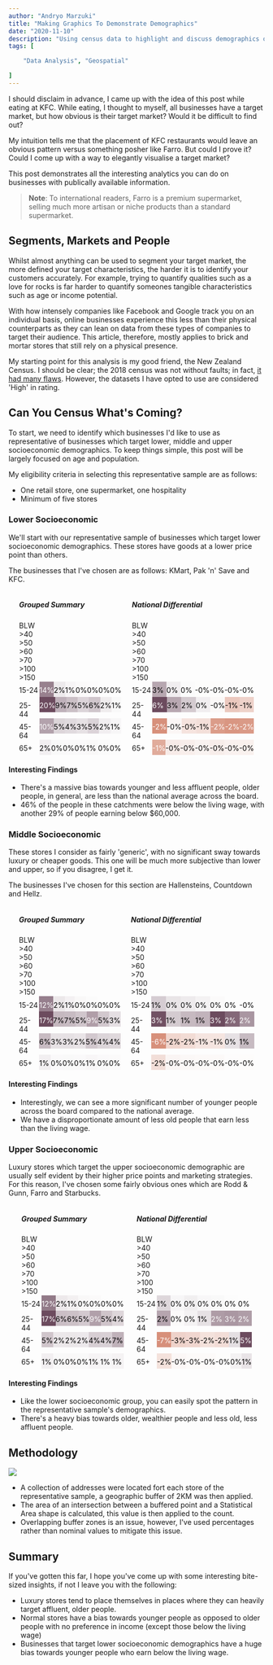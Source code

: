 ```yaml
---
author: "Andryo Marzuki"
title: "Making Graphics To Demonstrate Demographics"
date: "2020-11-10"
description: "Using census data to highlight and discuss demographics of lower, middle, and upper class businesses"
tags: [

    "Data Analysis", "Geospatial"

]
---
```


I should disclaim in advance, I came up with the idea of this post while eating at KFC. While eating, I thought to myself, all businesses have a target market, but how obvious is their target market? Would it be difficult to find out?

My intuition tells me that the placement of KFC restaurants would leave an obvious pattern versus something posher like Farro. But could I prove it? Could I come up with a way to elegantly visualise a target market?

This post demonstrates all the interesting analytics you can do on businesses with publically available information.

> **Note**: To international readers, Farro is a premium supermarket, selling much more artisan or niche products than a standard supermarket.

## Segments, Markets and People

Whilst almost anything can be used to segment your target market, the more defined your target characteristics, the harder it is to identify your customers accurately. For example, trying to quantify qualities such as a love for rocks is far harder to quantify someones tangible characteristics such as age or income potential.

With how intensely companies like Facebook and Google track you on an individual basis, online businesses experience this less than their physical counterparts as they can lean on data from these types of companies to target their audience. This article, therefore, mostly applies to brick and mortar stores that still rely on a physical presence.

My starting point for this analysis is my good friend, the New Zealand Census. I should be clear; the 2018 census was not without faults; in fact, [it had many flaws](https://www.stats.govt.nz/methods/data-quality-ratings-for-2018-census-variables). However, the datasets I have opted to use are considered 'High' in rating.

## Can You Census What's Coming?

To start, we need to identify which businesses I'd like to use as representative of businesses which target lower, middle and upper socioeconomic demographics. To keep things simple, this post will be largely focused on age and population.

My eligibility criteria in selecting this representative sample are as follows:
* One retail store, one supermarket, one hospitality
* Minimum of five stores

### Lower Socioeconomic

We'll start with our representative sample of businesses which target lower socioeconomic demographics. These stores have goods at a lower price point than others.

The businesses that I've chosen are as follows: KMart, Pak 'n' Save and KFC.

<div style="display: flex; flex-wrap: wrap; justify-content: space-evenly;">
    <div class="heatmap">
    <h5>Grouped Summary</h5>
    <div class="heatmap-xlabels"><div class="heatmap-fixedbox" style="flex: 0 0 40px;"><div class="heatmap-xlabels-xlabelx-inner-div" style="width: 40px;"></div><div class="heatmap-xlabels-xlabelx-inner-div" style="flex: 1 1 0%; width: 40px; visibility: visible;">BLW</div><div class="heatmap-xlabels-xlabelx-inner-div" style="flex: 1 1 0%; width: 40px; visibility: visible;">&gt;40</div><div class="heatmap-xlabels-xlabelx-inner-div" style="flex: 1 1 0%; width: 40px; visibility: visible;">&gt;50</div><div class="heatmap-xlabels-xlabelx-inner-div" style="flex: 1 1 0%; width: 40px; visibility: visible;">&gt;60</div><div class="heatmap-xlabels-xlabelx-inner-div" style="flex: 1 1 0%; width: 40px; visibility: visible;">&gt;70</div><div class="heatmap-xlabels-xlabelx-inner-div" style="flex: 1 1 0%; width: 40px; visibility: visible;">&gt;100</div><div class="heatmap-xlabels-xlabelx-inner-div" style="flex: 1 1 0%; width: 40px; visibility: visible;">&gt;150</div></div></div><div><div style="display: flex;"><div class="heatmap-fixedbox" style="flex: 0 0 40px;"><div class="heatmap-data-grid-labels-div" style="padding-top: 8.10811px; width: 40px;">15-24</div></div><div class="heatmap-data-grid-inner-div" style="background: rgba(108, 75, 94, 0.694) none repeat scroll 0% 0%; height: 30px; flex: 1 1 0%; color: white;"><div class="heatmap-data-grid-data-div" style="padding-top: 8.10811px;">14%</div></div><div class="heatmap-data-grid-inner-div" style="background: rgba(108, 75, 94, 0.106) none repeat scroll 0% 0%; height: 30px; flex: 1 1 0%; color: black;"><div class="heatmap-data-grid-data-div" style="padding-top: 8.10811px;">2%</div></div><div class="heatmap-data-grid-inner-div" style="background: rgba(108, 75, 94, 0.043) none repeat scroll 0% 0%; height: 30px; flex: 1 1 0%; color: black;"><div class="heatmap-data-grid-data-div" style="padding-top: 8.10811px;">1%</div></div><div class="heatmap-data-grid-inner-div" style="background: rgba(108, 75, 94, 0.016) none repeat scroll 0% 0%; height: 30px; flex: 1 1 0%; color: black;"><div class="heatmap-data-grid-data-div" style="padding-top: 8.10811px;">0%</div></div><div class="heatmap-data-grid-inner-div" style="background: rgba(108, 75, 94, 0.008) none repeat scroll 0% 0%; height: 30px; flex: 1 1 0%; color: black;"><div class="heatmap-data-grid-data-div" style="padding-top: 8.10811px;">0%</div></div><div class="heatmap-data-grid-inner-div" style="background: rgba(108, 75, 94, 0) none repeat scroll 0% 0%; height: 30px; flex: 1 1 0%; color: black;"><div class="heatmap-data-grid-data-div" style="padding-top: 8.10811px;">0%</div></div><div class="heatmap-data-grid-inner-div" style="background: rgba(108, 75, 94, 0) none repeat scroll 0% 0%; height: 30px; flex: 1 1 0%; color: black;"><div class="heatmap-data-grid-data-div" style="padding-top: 8.10811px;">0%</div></div></div><div style="display: flex;"><div class="heatmap-fixedbox" style="flex: 0 0 40px;"><div class="heatmap-data-grid-labels-div" style="padding-top: 8.10811px; width: 40px;">25-44</div></div><div class="heatmap-data-grid-inner-div" style="background: rgb(108, 75, 94) none repeat scroll 0% 0%; height: 30px; flex: 1 1 0%; color: white;"><div class="heatmap-data-grid-data-div" style="padding-top: 8.10811px;">20%</div></div><div class="heatmap-data-grid-inner-div" style="background: rgba(108, 75, 94, 0.424) none repeat scroll 0% 0%; height: 30px; flex: 1 1 0%; color: black;"><div class="heatmap-data-grid-data-div" style="padding-top: 8.10811px;">9%</div></div><div class="heatmap-data-grid-inner-div" style="background: rgba(108, 75, 94, 0.345) none repeat scroll 0% 0%; height: 30px; flex: 1 1 0%; color: black;"><div class="heatmap-data-grid-data-div" style="padding-top: 8.10811px;">7%</div></div><div class="heatmap-data-grid-inner-div" style="background: rgba(108, 75, 94, 0.23) none repeat scroll 0% 0%; height: 30px; flex: 1 1 0%; color: black;"><div class="heatmap-data-grid-data-div" style="padding-top: 8.10811px;">5%</div></div><div class="heatmap-data-grid-inner-div" style="background: rgba(108, 75, 94, 0.31) none repeat scroll 0% 0%; height: 30px; flex: 1 1 0%; color: black;"><div class="heatmap-data-grid-data-div" style="padding-top: 8.10811px;">6%</div></div><div class="heatmap-data-grid-inner-div" style="background: rgba(108, 75, 94, 0.09) none repeat scroll 0% 0%; height: 30px; flex: 1 1 0%; color: black;"><div class="heatmap-data-grid-data-div" style="padding-top: 8.10811px;">2%</div></div><div class="heatmap-data-grid-inner-div" style="background: rgba(108, 75, 94, 0.024) none repeat scroll 0% 0%; height: 30px; flex: 1 1 0%; color: black;"><div class="heatmap-data-grid-data-div" style="padding-top: 8.10811px;">1%</div></div></div><div style="display: flex;"><div class="heatmap-fixedbox" style="flex: 0 0 40px;"><div class="heatmap-data-grid-labels-div" style="padding-top: 8.10811px; width: 40px;">45-64</div></div><div class="heatmap-data-grid-inner-div" style="background: rgba(108, 75, 94, 0.51) none repeat scroll 0% 0%; height: 30px; flex: 1 1 0%; color: white;"><div class="heatmap-data-grid-data-div" style="padding-top: 8.10811px;">10%</div></div><div class="heatmap-data-grid-inner-div" style="background: rgba(108, 75, 94, 0.227) none repeat scroll 0% 0%; height: 30px; flex: 1 1 0%; color: black;"><div class="heatmap-data-grid-data-div" style="padding-top: 8.10811px;">5%</div></div><div class="heatmap-data-grid-inner-div" style="background: rgba(108, 75, 94, 0.2) none repeat scroll 0% 0%; height: 30px; flex: 1 1 0%; color: black;"><div class="heatmap-data-grid-data-div" style="padding-top: 8.10811px;">4%</div></div><div class="heatmap-data-grid-inner-div" style="background: rgba(108, 75, 94, 0.157) none repeat scroll 0% 0%; height: 30px; flex: 1 1 0%; color: black;"><div class="heatmap-data-grid-data-div" style="padding-top: 8.10811px;">3%</div></div><div class="heatmap-data-grid-inner-div" style="background: rgba(108, 75, 94, 0.235) none repeat scroll 0% 0%; height: 30px; flex: 1 1 0%; color: black;"><div class="heatmap-data-grid-data-div" style="padding-top: 8.10811px;">5%</div></div><div class="heatmap-data-grid-inner-div" style="background: rgba(108, 75, 94, 0.082) none repeat scroll 0% 0%; height: 30px; flex: 1 1 0%; color: black;"><div class="heatmap-data-grid-data-div" style="padding-top: 8.10811px;">2%</div></div><div class="heatmap-data-grid-inner-div" style="background: rgba(108, 75, 94, 0.04) none repeat scroll 0% 0%; height: 30px; flex: 1 1 0%; color: black;"><div class="heatmap-data-grid-data-div" style="padding-top: 8.10811px;">1%</div></div></div><div style="display: flex;"><div class="heatmap-fixedbox" style="flex: 0 0 40px;"><div class="heatmap-data-grid-labels-div" style="padding-top: 8.10811px; width: 40px;">65+</div></div><div class="heatmap-data-grid-inner-div" style="background: rgba(108, 75, 94, 0.075) none repeat scroll 0% 0%; height: 30px; flex: 1 1 0%; color: black;"><div class="heatmap-data-grid-data-div" style="padding-top: 8.10811px;">2%</div></div><div class="heatmap-data-grid-inner-div" style="background: rgba(108, 75, 94, 0.024) none repeat scroll 0% 0%; height: 30px; flex: 1 1 0%; color: black;"><div class="heatmap-data-grid-data-div" style="padding-top: 8.10811px;">0%</div></div><div class="heatmap-data-grid-inner-div" style="background: rgba(108, 75, 94, 0.02) none repeat scroll 0% 0%; height: 30px; flex: 1 1 0%; color: black;"><div class="heatmap-data-grid-data-div" style="padding-top: 8.10811px;">0%</div></div><div class="heatmap-data-grid-inner-div" style="background: rgba(108, 75, 94, 0.02) none repeat scroll 0% 0%; height: 30px; flex: 1 1 0%; color: black;"><div class="heatmap-data-grid-data-div" style="padding-top: 8.10811px;">0%</div></div><div class="heatmap-data-grid-inner-div" style="background: rgba(108, 75, 94, 0.027) none repeat scroll 0% 0%; height: 30px; flex: 1 1 0%; color: black;"><div class="heatmap-data-grid-data-div" style="padding-top: 8.10811px;">1%</div></div><div class="heatmap-data-grid-inner-div" style="background: rgba(108, 75, 94, 0.01) none repeat scroll 0% 0%; height: 30px; flex: 1 1 0%; color: black;"><div class="heatmap-data-grid-data-div" style="padding-top: 8.10811px;">0%</div></div><div class="heatmap-data-grid-inner-div" style="background: rgba(108, 75, 94, 0.004) none repeat scroll 0% 0%; height: 30px; flex: 1 1 0%; color: black;"><div class="heatmap-data-grid-data-div" style="padding-top: 8.10811px;">0%</div></div></div></div></div>
    <div class="heatmap">
    <h5>National Differential</h5>
    <div class="heatmap-xlabels"><div class="heatmap-fixedbox" style="flex: 0 0 40px;"><div class="heatmap-xlabels-xlabelx-inner-div" style="width: 40px;"></div><div class="heatmap-xlabels-xlabelx-inner-div" style="flex: 1 1 0%; width: 40px; visibility: visible;">BLW</div><div class="heatmap-xlabels-xlabelx-inner-div" style="flex: 1 1 0%; width: 40px; visibility: visible;">&gt;40</div><div class="heatmap-xlabels-xlabelx-inner-div" style="flex: 1 1 0%; width: 40px; visibility: visible;">&gt;50</div><div class="heatmap-xlabels-xlabelx-inner-div" style="flex: 1 1 0%; width: 40px; visibility: visible;">&gt;60</div><div class="heatmap-xlabels-xlabelx-inner-div" style="flex: 1 1 0%; width: 40px; visibility: visible;">&gt;70</div><div class="heatmap-xlabels-xlabelx-inner-div" style="flex: 1 1 0%; width: 40px; visibility: visible;">&gt;100</div><div class="heatmap-xlabels-xlabelx-inner-div" style="flex: 1 1 0%; width: 40px; visibility: visible;">&gt;150</div></div></div><div><div style="display: flex;"><div class="heatmap-fixedbox" style="flex: 0 0 40px;"><div class="heatmap-data-grid-labels-div" style="padding-top: 8.10811px; width: 40px;">15-24</div></div><div class="heatmap-data-grid-inner-div" style="background: rgba(108, 75, 94, 0.482) none repeat scroll 0% 0%; height: 30px; flex: 1 1 0%; color: black;"><div class="heatmap-data-grid-data-div" style="padding-top: 8.10811px;">3%</div></div><div class="heatmap-data-grid-inner-div" style="background: rgba(108, 75, 94, 0.082) none repeat scroll 0% 0%; height: 30px; flex: 1 1 0%; color: black;"><div class="heatmap-data-grid-data-div" style="padding-top: 8.10811px;">0%</div></div><div class="heatmap-data-grid-inner-div" style="background: rgba(108, 75, 94, 0.01) none repeat scroll 0% 0%; height: 30px; flex: 1 1 0%; color: black;"><div class="heatmap-data-grid-data-div" style="padding-top: 8.10811px;">0%</div></div><div class="heatmap-data-grid-inner-div" style="background: rgba(215, 144, 123, 0.004) none repeat scroll 0% 0%; height: 30px; flex: 1 1 0%; color: black;"><div class="heatmap-data-grid-data-div" style="padding-top: 8.10811px;">-0%</div></div><div class="heatmap-data-grid-inner-div" style="background: rgba(215, 144, 123, 0.01) none repeat scroll 0% 0%; height: 30px; flex: 1 1 0%; color: black;"><div class="heatmap-data-grid-data-div" style="padding-top: 8.10811px;">-0%</div></div><div class="heatmap-data-grid-inner-div" style="background: rgba(215, 144, 123, 0.008) none repeat scroll 0% 0%; height: 30px; flex: 1 1 0%; color: black;"><div class="heatmap-data-grid-data-div" style="padding-top: 8.10811px;">-0%</div></div><div class="heatmap-data-grid-inner-div" style="background: rgba(215, 144, 123, 0.004) none repeat scroll 0% 0%; height: 30px; flex: 1 1 0%; color: black;"><div class="heatmap-data-grid-data-div" style="padding-top: 8.10811px;">-0%</div></div></div><div style="display: flex;"><div class="heatmap-fixedbox" style="flex: 0 0 40px;"><div class="heatmap-data-grid-labels-div" style="padding-top: 8.10811px; width: 40px;">25-44</div></div><div class="heatmap-data-grid-inner-div" style="background: rgb(108, 75, 94) none repeat scroll 0% 0%; height: 30px; flex: 1 1 0%; color: white;"><div class="heatmap-data-grid-data-div" style="padding-top: 8.10811px;">6%</div></div><div class="heatmap-data-grid-inner-div" style="background: rgba(108, 75, 94, 0.475) none repeat scroll 0% 0%; height: 30px; flex: 1 1 0%; color: black;"><div class="heatmap-data-grid-data-div" style="padding-top: 8.10811px;">3%</div></div><div class="heatmap-data-grid-inner-div" style="background: rgba(108, 75, 94, 0.282) none repeat scroll 0% 0%; height: 30px; flex: 1 1 0%; color: black;"><div class="heatmap-data-grid-data-div" style="padding-top: 8.10811px;">2%</div></div><div class="heatmap-data-grid-inner-div" style="background: rgba(108, 75, 94, 0.082) none repeat scroll 0% 0%; height: 30px; flex: 1 1 0%; color: black;"><div class="heatmap-data-grid-data-div" style="padding-top: 8.10811px;">0%</div></div><div class="heatmap-data-grid-inner-div" style="background: rgba(215, 144, 123, 0.047) none repeat scroll 0% 0%; height: 30px; flex: 1 1 0%; color: black;"><div class="heatmap-data-grid-data-div" style="padding-top: 8.10811px;">-0%</div></div><div class="heatmap-data-grid-inner-div" style="background: rgba(215, 144, 123, 0.482) none repeat scroll 0% 0%; height: 30px; flex: 1 1 0%; color: black;"><div class="heatmap-data-grid-data-div" style="padding-top: 8.10811px;">-1%</div></div><div class="heatmap-data-grid-inner-div" style="background: rgba(215, 144, 123, 0.392) none repeat scroll 0% 0%; height: 30px; flex: 1 1 0%; color: black;"><div class="heatmap-data-grid-data-div" style="padding-top: 8.10811px;">-1%</div></div></div><div style="display: flex;"><div class="heatmap-fixedbox" style="flex: 0 0 40px;"><div class="heatmap-data-grid-labels-div" style="padding-top: 8.10811px; width: 40px;">45-64</div></div><div class="heatmap-data-grid-inner-div" style="background: rgb(215, 144, 123) none repeat scroll 0% 0%; height: 30px; flex: 1 1 0%; color: white;"><div class="heatmap-data-grid-data-div" style="padding-top: 8.10811px;">-2%</div></div><div class="heatmap-data-grid-inner-div" style="background: rgba(215, 144, 123, 0.063) none repeat scroll 0% 0%; height: 30px; flex: 1 1 0%; color: black;"><div class="heatmap-data-grid-data-div" style="padding-top: 8.10811px;">-0%</div></div><div class="heatmap-data-grid-inner-div" style="background: rgba(215, 144, 123, 0.24) none repeat scroll 0% 0%; height: 30px; flex: 1 1 0%; color: black;"><div class="heatmap-data-grid-data-div" style="padding-top: 8.10811px;">-0%</div></div><div class="heatmap-data-grid-inner-div" style="background: rgba(215, 144, 123, 0.28) none repeat scroll 0% 0%; height: 30px; flex: 1 1 0%; color: black;"><div class="heatmap-data-grid-data-div" style="padding-top: 8.10811px;">-1%</div></div><div class="heatmap-data-grid-inner-div" style="background: rgba(215, 144, 123, 0.89) none repeat scroll 0% 0%; height: 30px; flex: 1 1 0%; color: white;"><div class="heatmap-data-grid-data-div" style="padding-top: 8.10811px;">-2%</div></div><div class="heatmap-data-grid-inner-div" style="background: rgba(215, 144, 123, 0.94) none repeat scroll 0% 0%; height: 30px; flex: 1 1 0%; color: white;"><div class="heatmap-data-grid-data-div" style="padding-top: 8.10811px;">-2%</div></div><div class="heatmap-data-grid-inner-div" style="background: rgba(215, 144, 123, 0.906) none repeat scroll 0% 0%; height: 30px; flex: 1 1 0%; color: white;"><div class="heatmap-data-grid-data-div" style="padding-top: 8.10811px;">-2%</div></div></div><div style="display: flex;"><div class="heatmap-fixedbox" style="flex: 0 0 40px;"><div class="heatmap-data-grid-labels-div" style="padding-top: 8.10811px; width: 40px;">65+</div></div><div class="heatmap-data-grid-inner-div" style="background: rgba(215, 144, 123, 0.745) none repeat scroll 0% 0%; height: 30px; flex: 1 1 0%; color: white;"><div class="heatmap-data-grid-data-div" style="padding-top: 8.10811px;">-1%</div></div><div class="heatmap-data-grid-inner-div" style="background: rgba(215, 144, 123, 0.17) none repeat scroll 0% 0%; height: 30px; flex: 1 1 0%; color: black;"><div class="heatmap-data-grid-data-div" style="padding-top: 8.10811px;">-0%</div></div><div class="heatmap-data-grid-inner-div" style="background: rgba(215, 144, 123, 0.137) none repeat scroll 0% 0%; height: 30px; flex: 1 1 0%; color: black;"><div class="heatmap-data-grid-data-div" style="padding-top: 8.10811px;">-0%</div></div><div class="heatmap-data-grid-inner-div" style="background: rgba(215, 144, 123, 0.094) none repeat scroll 0% 0%; height: 30px; flex: 1 1 0%; color: black;"><div class="heatmap-data-grid-data-div" style="padding-top: 8.10811px;">-0%</div></div><div class="heatmap-data-grid-inner-div" style="background: rgba(215, 144, 123, 0.145) none repeat scroll 0% 0%; height: 30px; flex: 1 1 0%; color: black;"><div class="heatmap-data-grid-data-div" style="padding-top: 8.10811px;">-0%</div></div><div class="heatmap-data-grid-inner-div" style="background: rgba(215, 144, 123, 0.106) none repeat scroll 0% 0%; height: 30px; flex: 1 1 0%; color: black;"><div class="heatmap-data-grid-data-div" style="padding-top: 8.10811px;">-0%</div></div><div class="heatmap-data-grid-inner-div" style="background: rgba(215, 144, 123, 0.11) none repeat scroll 0% 0%; height: 30px; flex: 1 1 0%; color: black;"><div class="heatmap-data-grid-data-div" style="padding-top: 8.10811px;">-0%</div></div></div></div></div>
</div>

#### Interesting Findings

* There's a massive bias towards younger and less affluent people, older people, in general, are less than the national average across the board.
* 46% of the people in these catchments were below the living wage, with another 29% of people earning below $60,000.

### Middle Socioeconomic

These stores I consider as fairly 'generic', with no significant sway towards luxury or cheaper goods. This one will be much more subjective than lower and upper, so if you disagree, I get it.

The businesses I've chosen for this section are Hallensteins, Countdown and Hellz.

<div style="display: flex; flex-wrap: wrap; justify-content: space-evenly;">
    <div class="heatmap">
    <h5>Grouped Summary</h5>
    <div class="heatmap-xlabels"><div class="heatmap-fixedbox" style="flex: 0 0 40px;"><div class="heatmap-xlabels-xlabelx-inner-div" style="width: 40px;"></div><div class="heatmap-xlabels-xlabelx-inner-div" style="flex: 1 1 0%; width: 40px; visibility: visible;">BLW</div><div class="heatmap-xlabels-xlabelx-inner-div" style="flex: 1 1 0%; width: 40px; visibility: visible;">&gt;40</div><div class="heatmap-xlabels-xlabelx-inner-div" style="flex: 1 1 0%; width: 40px; visibility: visible;">&gt;50</div><div class="heatmap-xlabels-xlabelx-inner-div" style="flex: 1 1 0%; width: 40px; visibility: visible;">&gt;60</div><div class="heatmap-xlabels-xlabelx-inner-div" style="flex: 1 1 0%; width: 40px; visibility: visible;">&gt;70</div><div class="heatmap-xlabels-xlabelx-inner-div" style="flex: 1 1 0%; width: 40px; visibility: visible;">&gt;100</div><div class="heatmap-xlabels-xlabelx-inner-div" style="flex: 1 1 0%; width: 40px; visibility: visible;">&gt;150</div></div></div><div><div style="display: flex;"><div class="heatmap-fixedbox" style="flex: 0 0 40px;"><div class="heatmap-data-grid-labels-div" style="padding-top: 8.10811px; width: 40px;">15-24</div></div><div class="heatmap-data-grid-inner-div" style="background: rgba(108, 75, 94, 0.7) none repeat scroll 0% 0%; height: 30px; flex: 1 1 0%; color: white;"><div class="heatmap-data-grid-data-div" style="padding-top: 8.10811px;">12%</div></div><div class="heatmap-data-grid-inner-div" style="background: rgba(108, 75, 94, 0.118) none repeat scroll 0% 0%; height: 30px; flex: 1 1 0%; color: black;"><div class="heatmap-data-grid-data-div" style="padding-top: 8.10811px;">2%</div></div><div class="heatmap-data-grid-inner-div" style="background: rgba(108, 75, 94, 0.063) none repeat scroll 0% 0%; height: 30px; flex: 1 1 0%; color: black;"><div class="heatmap-data-grid-data-div" style="padding-top: 8.10811px;">1%</div></div><div class="heatmap-data-grid-inner-div" style="background: rgba(108, 75, 94, 0.027) none repeat scroll 0% 0%; height: 30px; flex: 1 1 0%; color: black;"><div class="heatmap-data-grid-data-div" style="padding-top: 8.10811px;">0%</div></div><div class="heatmap-data-grid-inner-div" style="background: rgba(108, 75, 94, 0.01) none repeat scroll 0% 0%; height: 30px; flex: 1 1 0%; color: black;"><div class="heatmap-data-grid-data-div" style="padding-top: 8.10811px;">0%</div></div><div class="heatmap-data-grid-inner-div" style="background: rgba(108, 75, 94, 0) none repeat scroll 0% 0%; height: 30px; flex: 1 1 0%; color: black;"><div class="heatmap-data-grid-data-div" style="padding-top: 8.10811px;">0%</div></div><div class="heatmap-data-grid-inner-div" style="background: rgba(108, 75, 94, 0) none repeat scroll 0% 0%; height: 30px; flex: 1 1 0%; color: black;"><div class="heatmap-data-grid-data-div" style="padding-top: 8.10811px;">0%</div></div></div><div style="display: flex;"><div class="heatmap-fixedbox" style="flex: 0 0 40px;"><div class="heatmap-data-grid-labels-div" style="padding-top: 8.10811px; width: 40px;">25-44</div></div><div class="heatmap-data-grid-inner-div" style="background: rgb(108, 75, 94) none repeat scroll 0% 0%; height: 30px; flex: 1 1 0%; color: white;"><div class="heatmap-data-grid-data-div" style="padding-top: 8.10811px;">17%</div></div><div class="heatmap-data-grid-inner-div" style="background: rgba(108, 75, 94, 0.39) none repeat scroll 0% 0%; height: 30px; flex: 1 1 0%; color: black;"><div class="heatmap-data-grid-data-div" style="padding-top: 8.10811px;">7%</div></div><div class="heatmap-data-grid-inner-div" style="background: rgba(108, 75, 94, 0.373) none repeat scroll 0% 0%; height: 30px; flex: 1 1 0%; color: black;"><div class="heatmap-data-grid-data-div" style="padding-top: 8.10811px;">7%</div></div><div class="heatmap-data-grid-inner-div" style="background: rgba(108, 75, 94, 0.31) none repeat scroll 0% 0%; height: 30px; flex: 1 1 0%; color: black;"><div class="heatmap-data-grid-data-div" style="padding-top: 8.10811px;">5%</div></div><div class="heatmap-data-grid-inner-div" style="background: rgba(108, 75, 94, 0.53) none repeat scroll 0% 0%; height: 30px; flex: 1 1 0%; color: white;"><div class="heatmap-data-grid-data-div" style="padding-top: 8.10811px;">9%</div></div><div class="heatmap-data-grid-inner-div" style="background: rgba(108, 75, 94, 0.298) none repeat scroll 0% 0%; height: 30px; flex: 1 1 0%; color: black;"><div class="heatmap-data-grid-data-div" style="padding-top: 8.10811px;">5%</div></div><div class="heatmap-data-grid-inner-div" style="background: rgba(108, 75, 94, 0.17) none repeat scroll 0% 0%; height: 30px; flex: 1 1 0%; color: black;"><div class="heatmap-data-grid-data-div" style="padding-top: 8.10811px;">3%</div></div></div><div style="display: flex;"><div class="heatmap-fixedbox" style="flex: 0 0 40px;"><div class="heatmap-data-grid-labels-div" style="padding-top: 8.10811px; width: 40px;">45-64</div></div><div class="heatmap-data-grid-inner-div" style="background: rgba(108, 75, 94, 0.37) none repeat scroll 0% 0%; height: 30px; flex: 1 1 0%; color: black;"><div class="heatmap-data-grid-data-div" style="padding-top: 8.10811px;">6%</div></div><div class="heatmap-data-grid-inner-div" style="background: rgba(108, 75, 94, 0.15) none repeat scroll 0% 0%; height: 30px; flex: 1 1 0%; color: black;"><div class="heatmap-data-grid-data-div" style="padding-top: 8.10811px;">3%</div></div><div class="heatmap-data-grid-inner-div" style="background: rgba(108, 75, 94, 0.157) none repeat scroll 0% 0%; height: 30px; flex: 1 1 0%; color: black;"><div class="heatmap-data-grid-data-div" style="padding-top: 8.10811px;">3%</div></div><div class="heatmap-data-grid-inner-div" style="background: rgba(108, 75, 94, 0.137) none repeat scroll 0% 0%; height: 30px; flex: 1 1 0%; color: black;"><div class="heatmap-data-grid-data-div" style="padding-top: 8.10811px;">2%</div></div><div class="heatmap-data-grid-inner-div" style="background: rgba(108, 75, 94, 0.298) none repeat scroll 0% 0%; height: 30px; flex: 1 1 0%; color: black;"><div class="heatmap-data-grid-data-div" style="padding-top: 8.10811px;">5%</div></div><div class="heatmap-data-grid-inner-div" style="background: rgba(108, 75, 94, 0.227) none repeat scroll 0% 0%; height: 30px; flex: 1 1 0%; color: black;"><div class="heatmap-data-grid-data-div" style="padding-top: 8.10811px;">4%</div></div><div class="heatmap-data-grid-inner-div" style="background: rgba(108, 75, 94, 0.208) none repeat scroll 0% 0%; height: 30px; flex: 1 1 0%; color: black;"><div class="heatmap-data-grid-data-div" style="padding-top: 8.10811px;">4%</div></div></div><div style="display: flex;"><div class="heatmap-fixedbox" style="flex: 0 0 40px;"><div class="heatmap-data-grid-labels-div" style="padding-top: 8.10811px; width: 40px;">65+</div></div><div class="heatmap-data-grid-inner-div" style="background: rgba(108, 75, 94, 0.075) none repeat scroll 0% 0%; height: 30px; flex: 1 1 0%; color: black;"><div class="heatmap-data-grid-data-div" style="padding-top: 8.10811px;">1%</div></div><div class="heatmap-data-grid-inner-div" style="background: rgba(108, 75, 94, 0.02) none repeat scroll 0% 0%; height: 30px; flex: 1 1 0%; color: black;"><div class="heatmap-data-grid-data-div" style="padding-top: 8.10811px;">0%</div></div><div class="heatmap-data-grid-inner-div" style="background: rgba(108, 75, 94, 0.024) none repeat scroll 0% 0%; height: 30px; flex: 1 1 0%; color: black;"><div class="heatmap-data-grid-data-div" style="padding-top: 8.10811px;">0%</div></div><div class="heatmap-data-grid-inner-div" style="background: rgba(108, 75, 94, 0.02) none repeat scroll 0% 0%; height: 30px; flex: 1 1 0%; color: black;"><div class="heatmap-data-grid-data-div" style="padding-top: 8.10811px;">0%</div></div><div class="heatmap-data-grid-inner-div" style="background: rgba(108, 75, 94, 0.035) none repeat scroll 0% 0%; height: 30px; flex: 1 1 0%; color: black;"><div class="heatmap-data-grid-data-div" style="padding-top: 8.10811px;">1%</div></div><div class="heatmap-data-grid-inner-div" style="background: rgba(108, 75, 94, 0.02) none repeat scroll 0% 0%; height: 30px; flex: 1 1 0%; color: black;"><div class="heatmap-data-grid-data-div" style="padding-top: 8.10811px;">0%</div></div><div class="heatmap-data-grid-inner-div" style="background: rgba(108, 75, 94, 0.016) none repeat scroll 0% 0%; height: 30px; flex: 1 1 0%; color: black;"><div class="heatmap-data-grid-data-div" style="padding-top: 8.10811px;">0%</div></div></div></div></div>
    <div class="heatmap">
    <h5>National Differential</h5>
    <div class="heatmap-xlabels"><div class="heatmap-fixedbox" style="flex: 0 0 40px;"><div class="heatmap-xlabels-xlabelx-inner-div" style="width: 40px;"></div><div class="heatmap-xlabels-xlabelx-inner-div" style="flex: 1 1 0%; width: 40px; visibility: visible;">BLW</div><div class="heatmap-xlabels-xlabelx-inner-div" style="flex: 1 1 0%; width: 40px; visibility: visible;">&gt;40</div><div class="heatmap-xlabels-xlabelx-inner-div" style="flex: 1 1 0%; width: 40px; visibility: visible;">&gt;50</div><div class="heatmap-xlabels-xlabelx-inner-div" style="flex: 1 1 0%; width: 40px; visibility: visible;">&gt;60</div><div class="heatmap-xlabels-xlabelx-inner-div" style="flex: 1 1 0%; width: 40px; visibility: visible;">&gt;70</div><div class="heatmap-xlabels-xlabelx-inner-div" style="flex: 1 1 0%; width: 40px; visibility: visible;">&gt;100</div><div class="heatmap-xlabels-xlabelx-inner-div" style="flex: 1 1 0%; width: 40px; visibility: visible;">&gt;150</div></div></div><div><div style="display: flex;"><div class="heatmap-fixedbox" style="flex: 0 0 40px;"><div class="heatmap-data-grid-labels-div" style="padding-top: 8.10811px; width: 40px;">15-24</div></div><div class="heatmap-data-grid-inner-div" style="background: rgba(108, 75, 94, 0.275) none repeat scroll 0% 0%; height: 30px; flex: 1 1 0%; color: black;"><div class="heatmap-data-grid-data-div" style="padding-top: 8.10811px;">1%</div></div><div class="heatmap-data-grid-inner-div" style="background: rgba(108, 75, 94, 0.133) none repeat scroll 0% 0%; height: 30px; flex: 1 1 0%; color: black;"><div class="heatmap-data-grid-data-div" style="padding-top: 8.10811px;">0%</div></div><div class="heatmap-data-grid-inner-div" style="background: rgba(108, 75, 94, 0.098) none repeat scroll 0% 0%; height: 30px; flex: 1 1 0%; color: black;"><div class="heatmap-data-grid-data-div" style="padding-top: 8.10811px;">0%</div></div><div class="heatmap-data-grid-inner-div" style="background: rgba(108, 75, 94, 0.06) none repeat scroll 0% 0%; height: 30px; flex: 1 1 0%; color: black;"><div class="heatmap-data-grid-data-div" style="padding-top: 8.10811px;">0%</div></div><div class="heatmap-data-grid-inner-div" style="background: rgba(108, 75, 94, 0.016) none repeat scroll 0% 0%; height: 30px; flex: 1 1 0%; color: black;"><div class="heatmap-data-grid-data-div" style="padding-top: 8.10811px;">0%</div></div><div class="heatmap-data-grid-inner-div" style="background: rgba(108, 75, 94, 0) none repeat scroll 0% 0%; height: 30px; flex: 1 1 0%; color: black;"><div class="heatmap-data-grid-data-div" style="padding-top: 8.10811px;">0%</div></div><div class="heatmap-data-grid-inner-div" style="background: rgba(215, 144, 123, 0) none repeat scroll 0% 0%; height: 30px; flex: 1 1 0%; color: black;"><div class="heatmap-data-grid-data-div" style="padding-top: 8.10811px;">-0%</div></div></div><div style="display: flex;"><div class="heatmap-fixedbox" style="flex: 0 0 40px;"><div class="heatmap-data-grid-labels-div" style="padding-top: 8.10811px; width: 40px;">25-44</div></div><div class="heatmap-data-grid-inner-div" style="background: rgba(108, 75, 94, 0.965) none repeat scroll 0% 0%; height: 30px; flex: 1 1 0%; color: white;"><div class="heatmap-data-grid-data-div" style="padding-top: 8.10811px;">3%</div></div><div class="heatmap-data-grid-inner-div" style="background: rgba(108, 75, 94, 0.282) none repeat scroll 0% 0%; height: 30px; flex: 1 1 0%; color: black;"><div class="heatmap-data-grid-data-div" style="padding-top: 8.10811px;">1%</div></div><div class="heatmap-data-grid-inner-div" style="background: rgba(108, 75, 94, 0.38) none repeat scroll 0% 0%; height: 30px; flex: 1 1 0%; color: black;"><div class="heatmap-data-grid-data-div" style="padding-top: 8.10811px;">1%</div></div><div class="heatmap-data-grid-inner-div" style="background: rgba(108, 75, 94, 0.416) none repeat scroll 0% 0%; height: 30px; flex: 1 1 0%; color: black;"><div class="heatmap-data-grid-data-div" style="padding-top: 8.10811px;">1%</div></div><div class="heatmap-data-grid-inner-div" style="background: rgb(108, 75, 94) none repeat scroll 0% 0%; height: 30px; flex: 1 1 0%; color: white;"><div class="heatmap-data-grid-data-div" style="padding-top: 8.10811px;">3%</div></div><div class="heatmap-data-grid-inner-div" style="background: rgba(108, 75, 94, 0.835) none repeat scroll 0% 0%; height: 30px; flex: 1 1 0%; color: white;"><div class="heatmap-data-grid-data-div" style="padding-top: 8.10811px;">2%</div></div><div class="heatmap-data-grid-inner-div" style="background: rgba(108, 75, 94, 0.576) none repeat scroll 0% 0%; height: 30px; flex: 1 1 0%; color: white;"><div class="heatmap-data-grid-data-div" style="padding-top: 8.10811px;">2%</div></div></div><div style="display: flex;"><div class="heatmap-fixedbox" style="flex: 0 0 40px;"><div class="heatmap-data-grid-labels-div" style="padding-top: 8.10811px; width: 40px;">45-64</div></div><div class="heatmap-data-grid-inner-div" style="background: rgb(215, 144, 123) none repeat scroll 0% 0%; height: 30px; flex: 1 1 0%; color: white;"><div class="heatmap-data-grid-data-div" style="padding-top: 8.10811px;">-6%</div></div><div class="heatmap-data-grid-inner-div" style="background: rgba(215, 144, 123, 0.36) none repeat scroll 0% 0%; height: 30px; flex: 1 1 0%; color: black;"><div class="heatmap-data-grid-data-div" style="padding-top: 8.10811px;">-2%</div></div><div class="heatmap-data-grid-inner-div" style="background: rgba(215, 144, 123, 0.31) none repeat scroll 0% 0%; height: 30px; flex: 1 1 0%; color: black;"><div class="heatmap-data-grid-data-div" style="padding-top: 8.10811px;">-2%</div></div><div class="heatmap-data-grid-inner-div" style="background: rgba(215, 144, 123, 0.227) none repeat scroll 0% 0%; height: 30px; flex: 1 1 0%; color: black;"><div class="heatmap-data-grid-data-div" style="padding-top: 8.10811px;">-1%</div></div><div class="heatmap-data-grid-inner-div" style="background: rgba(215, 144, 123, 0.224) none repeat scroll 0% 0%; height: 30px; flex: 1 1 0%; color: black;"><div class="heatmap-data-grid-data-div" style="padding-top: 8.10811px;">-1%</div></div><div class="heatmap-data-grid-inner-div" style="background: rgba(108, 75, 94, 0.153) none repeat scroll 0% 0%; height: 30px; flex: 1 1 0%; color: black;"><div class="heatmap-data-grid-data-div" style="padding-top: 8.10811px;">0%</div></div><div class="heatmap-data-grid-inner-div" style="background: rgba(108, 75, 94, 0.373) none repeat scroll 0% 0%; height: 30px; flex: 1 1 0%; color: black;"><div class="heatmap-data-grid-data-div" style="padding-top: 8.10811px;">1%</div></div></div><div style="display: flex;"><div class="heatmap-fixedbox" style="flex: 0 0 40px;"><div class="heatmap-data-grid-labels-div" style="padding-top: 8.10811px; width: 40px;">65+</div></div><div class="heatmap-data-grid-inner-div" style="background: rgba(215, 144, 123, 0.29) none repeat scroll 0% 0%; height: 30px; flex: 1 1 0%; color: black;"><div class="heatmap-data-grid-data-div" style="padding-top: 8.10811px;">-2%</div></div><div class="heatmap-data-grid-inner-div" style="background: rgba(215, 144, 123, 0.07) none repeat scroll 0% 0%; height: 30px; flex: 1 1 0%; color: black;"><div class="heatmap-data-grid-data-div" style="padding-top: 8.10811px;">-0%</div></div><div class="heatmap-data-grid-inner-div" style="background: rgba(215, 144, 123, 0.047) none repeat scroll 0% 0%; height: 30px; flex: 1 1 0%; color: black;"><div class="heatmap-data-grid-data-div" style="padding-top: 8.10811px;">-0%</div></div><div class="heatmap-data-grid-inner-div" style="background: rgba(215, 144, 123, 0.04) none repeat scroll 0% 0%; height: 30px; flex: 1 1 0%; color: black;"><div class="heatmap-data-grid-data-div" style="padding-top: 8.10811px;">-0%</div></div><div class="heatmap-data-grid-inner-div" style="background: rgba(215, 144, 123, 0.04) none repeat scroll 0% 0%; height: 30px; flex: 1 1 0%; color: black;"><div class="heatmap-data-grid-data-div" style="padding-top: 8.10811px;">-0%</div></div><div class="heatmap-data-grid-inner-div" style="background: rgba(215, 144, 123, 0.008) none repeat scroll 0% 0%; height: 30px; flex: 1 1 0%; color: black;"><div class="heatmap-data-grid-data-div" style="padding-top: 8.10811px;">-0%</div></div><div class="heatmap-data-grid-inner-div" style="background: rgba(215, 144, 123, 0.01) none repeat scroll 0% 0%; height: 30px; flex: 1 1 0%; color: black;"><div class="heatmap-data-grid-data-div" style="padding-top: 8.10811px;">-0%</div></div></div></div></div>
</div>

#### Interesting Findings

* Interestingly, we can see a more significant number of younger people across the board compared to the national average.
* We have a disproportionate amount of less old people that earn less than the living wage.

### Upper Socioeconomic

Luxury stores which target the upper socioeconomic demographic are usually self evident by their higher price points and marketing strategies. For this reason, I've chosen some fairly obvious ones which are Rodd & Gunn, Farro and Starbucks.

<div style="display: flex; flex-wrap: wrap; justify-content: space-evenly;">
    <div class="heatmap">
    <h5>Grouped Summary</h5>
    <div class="heatmap-xlabels"><div class="heatmap-fixedbox" style="flex: 0 0 40px;"><div class="heatmap-xlabels-xlabelx-inner-div" style="width: 40px;"></div><div class="heatmap-xlabels-xlabelx-inner-div" style="flex: 1 1 0%; width: 40px; visibility: visible;">BLW</div><div class="heatmap-xlabels-xlabelx-inner-div" style="flex: 1 1 0%; width: 40px; visibility: visible;">&gt;40</div><div class="heatmap-xlabels-xlabelx-inner-div" style="flex: 1 1 0%; width: 40px; visibility: visible;">&gt;50</div><div class="heatmap-xlabels-xlabelx-inner-div" style="flex: 1 1 0%; width: 40px; visibility: visible;">&gt;60</div><div class="heatmap-xlabels-xlabelx-inner-div" style="flex: 1 1 0%; width: 40px; visibility: visible;">&gt;70</div><div class="heatmap-xlabels-xlabelx-inner-div" style="flex: 1 1 0%; width: 40px; visibility: visible;">&gt;100</div><div class="heatmap-xlabels-xlabelx-inner-div" style="flex: 1 1 0%; width: 40px; visibility: visible;">&gt;150</div></div></div><div><div style="display: flex;"><div class="heatmap-fixedbox" style="flex: 0 0 40px;"><div class="heatmap-data-grid-labels-div" style="padding-top: 8.10811px; width: 40px;">15-24</div></div><div class="heatmap-data-grid-inner-div" style="background: rgba(108, 75, 94, 0.733) none repeat scroll 0% 0%; height: 30px; flex: 1 1 0%; color: white;"><div class="heatmap-data-grid-data-div" style="padding-top: 8.10811px;">12%</div></div><div class="heatmap-data-grid-inner-div" style="background: rgba(108, 75, 94, 0.11) none repeat scroll 0% 0%; height: 30px; flex: 1 1 0%; color: black;"><div class="heatmap-data-grid-data-div" style="padding-top: 8.10811px;">2%</div></div><div class="heatmap-data-grid-inner-div" style="background: rgba(108, 75, 94, 0.07) none repeat scroll 0% 0%; height: 30px; flex: 1 1 0%; color: black;"><div class="heatmap-data-grid-data-div" style="padding-top: 8.10811px;">1%</div></div><div class="heatmap-data-grid-inner-div" style="background: rgba(108, 75, 94, 0.027) none repeat scroll 0% 0%; height: 30px; flex: 1 1 0%; color: black;"><div class="heatmap-data-grid-data-div" style="padding-top: 8.10811px;">0%</div></div><div class="heatmap-data-grid-inner-div" style="background: rgba(108, 75, 94, 0.016) none repeat scroll 0% 0%; height: 30px; flex: 1 1 0%; color: black;"><div class="heatmap-data-grid-data-div" style="padding-top: 8.10811px;">0%</div></div><div class="heatmap-data-grid-inner-div" style="background: rgba(108, 75, 94, 0) none repeat scroll 0% 0%; height: 30px; flex: 1 1 0%; color: black;"><div class="heatmap-data-grid-data-div" style="padding-top: 8.10811px;">0%</div></div><div class="heatmap-data-grid-inner-div" style="background: rgba(108, 75, 94, 0) none repeat scroll 0% 0%; height: 30px; flex: 1 1 0%; color: black;"><div class="heatmap-data-grid-data-div" style="padding-top: 8.10811px;">0%</div></div></div><div style="display: flex;"><div class="heatmap-fixedbox" style="flex: 0 0 40px;"><div class="heatmap-data-grid-labels-div" style="padding-top: 8.10811px; width: 40px;">25-44</div></div><div class="heatmap-data-grid-inner-div" style="background: rgb(108, 75, 94) none repeat scroll 0% 0%; height: 30px; flex: 1 1 0%; color: white;"><div class="heatmap-data-grid-data-div" style="padding-top: 8.10811px;">17%</div></div><div class="heatmap-data-grid-inner-div" style="background: rgba(108, 75, 94, 0.353) none repeat scroll 0% 0%; height: 30px; flex: 1 1 0%; color: black;"><div class="heatmap-data-grid-data-div" style="padding-top: 8.10811px;">6%</div></div><div class="heatmap-data-grid-inner-div" style="background: rgba(108, 75, 94, 0.337) none repeat scroll 0% 0%; height: 30px; flex: 1 1 0%; color: black;"><div class="heatmap-data-grid-data-div" style="padding-top: 8.10811px;">6%</div></div><div class="heatmap-data-grid-inner-div" style="background: rgba(108, 75, 94, 0.29) none repeat scroll 0% 0%; height: 30px; flex: 1 1 0%; color: black;"><div class="heatmap-data-grid-data-div" style="padding-top: 8.10811px;">5%</div></div><div class="heatmap-data-grid-inner-div" style="background: rgba(108, 75, 94, 0.52) none repeat scroll 0% 0%; height: 30px; flex: 1 1 0%; color: white;"><div class="heatmap-data-grid-data-div" style="padding-top: 8.10811px;">9%</div></div><div class="heatmap-data-grid-inner-div" style="background: rgba(108, 75, 94, 0.32) none repeat scroll 0% 0%; height: 30px; flex: 1 1 0%; color: black;"><div class="heatmap-data-grid-data-div" style="padding-top: 8.10811px;">5%</div></div><div class="heatmap-data-grid-inner-div" style="background: rgba(108, 75, 94, 0.22) none repeat scroll 0% 0%; height: 30px; flex: 1 1 0%; color: black;"><div class="heatmap-data-grid-data-div" style="padding-top: 8.10811px;">4%</div></div></div><div style="display: flex;"><div class="heatmap-fixedbox" style="flex: 0 0 40px;"><div class="heatmap-data-grid-labels-div" style="padding-top: 8.10811px; width: 40px;">45-64</div></div><div class="heatmap-data-grid-inner-div" style="background: rgba(108, 75, 94, 0.314) none repeat scroll 0% 0%; height: 30px; flex: 1 1 0%; color: black;"><div class="heatmap-data-grid-data-div" style="padding-top: 8.10811px;">5%</div></div><div class="heatmap-data-grid-inner-div" style="background: rgba(108, 75, 94, 0.118) none repeat scroll 0% 0%; height: 30px; flex: 1 1 0%; color: black;"><div class="heatmap-data-grid-data-div" style="padding-top: 8.10811px;">2%</div></div><div class="heatmap-data-grid-inner-div" style="background: rgba(108, 75, 94, 0.12) none repeat scroll 0% 0%; height: 30px; flex: 1 1 0%; color: black;"><div class="heatmap-data-grid-data-div" style="padding-top: 8.10811px;">2%</div></div><div class="heatmap-data-grid-inner-div" style="background: rgba(108, 75, 94, 0.114) none repeat scroll 0% 0%; height: 30px; flex: 1 1 0%; color: black;"><div class="heatmap-data-grid-data-div" style="padding-top: 8.10811px;">2%</div></div><div class="heatmap-data-grid-inner-div" style="background: rgba(108, 75, 94, 0.263) none repeat scroll 0% 0%; height: 30px; flex: 1 1 0%; color: black;"><div class="heatmap-data-grid-data-div" style="padding-top: 8.10811px;">4%</div></div><div class="heatmap-data-grid-inner-div" style="background: rgba(108, 75, 94, 0.255) none repeat scroll 0% 0%; height: 30px; flex: 1 1 0%; color: black;"><div class="heatmap-data-grid-data-div" style="padding-top: 8.10811px;">4%</div></div><div class="heatmap-data-grid-inner-div" style="background: rgba(108, 75, 94, 0.42) none repeat scroll 0% 0%; height: 30px; flex: 1 1 0%; color: black;"><div class="heatmap-data-grid-data-div" style="padding-top: 8.10811px;">7%</div></div></div><div style="display: flex;"><div class="heatmap-fixedbox" style="flex: 0 0 40px;"><div class="heatmap-data-grid-labels-div" style="padding-top: 8.10811px; width: 40px;">65+</div></div><div class="heatmap-data-grid-inner-div" style="background: rgba(108, 75, 94, 0.075) none repeat scroll 0% 0%; height: 30px; flex: 1 1 0%; color: black;"><div class="heatmap-data-grid-data-div" style="padding-top: 8.10811px;">1%</div></div><div class="heatmap-data-grid-inner-div" style="background: rgba(108, 75, 94, 0.024) none repeat scroll 0% 0%; height: 30px; flex: 1 1 0%; color: black;"><div class="heatmap-data-grid-data-div" style="padding-top: 8.10811px;">0%</div></div><div class="heatmap-data-grid-inner-div" style="background: rgba(108, 75, 94, 0.027) none repeat scroll 0% 0%; height: 30px; flex: 1 1 0%; color: black;"><div class="heatmap-data-grid-data-div" style="padding-top: 8.10811px;">0%</div></div><div class="heatmap-data-grid-inner-div" style="background: rgba(108, 75, 94, 0.024) none repeat scroll 0% 0%; height: 30px; flex: 1 1 0%; color: black;"><div class="heatmap-data-grid-data-div" style="padding-top: 8.10811px;">0%</div></div><div class="heatmap-data-grid-inner-div" style="background: rgba(108, 75, 94, 0.047) none repeat scroll 0% 0%; height: 30px; flex: 1 1 0%; color: black;"><div class="heatmap-data-grid-data-div" style="padding-top: 8.10811px;">1%</div></div><div class="heatmap-data-grid-inner-div" style="background: rgba(108, 75, 94, 0.04) none repeat scroll 0% 0%; height: 30px; flex: 1 1 0%; color: black;"><div class="heatmap-data-grid-data-div" style="padding-top: 8.10811px;">1%</div></div><div class="heatmap-data-grid-inner-div" style="background: rgba(108, 75, 94, 0.055) none repeat scroll 0% 0%; height: 30px; flex: 1 1 0%; color: black;"><div class="heatmap-data-grid-data-div" style="padding-top: 8.10811px;">1%</div></div></div></div></div>
    <div class="heatmap">
    <h5>National Differential</h5>
    <div class="heatmap-xlabels"><div class="heatmap-fixedbox" style="flex: 0 0 40px;"><div class="heatmap-xlabels-xlabelx-inner-div" style="width: 40px;"></div><div class="heatmap-xlabels-xlabelx-inner-div" style="flex: 1 1 0%; width: 40px; visibility: visible;">BLW</div><div class="heatmap-xlabels-xlabelx-inner-div" style="flex: 1 1 0%; width: 40px; visibility: visible;">&gt;40</div><div class="heatmap-xlabels-xlabelx-inner-div" style="flex: 1 1 0%; width: 40px; visibility: visible;">&gt;50</div><div class="heatmap-xlabels-xlabelx-inner-div" style="flex: 1 1 0%; width: 40px; visibility: visible;">&gt;60</div><div class="heatmap-xlabels-xlabelx-inner-div" style="flex: 1 1 0%; width: 40px; visibility: visible;">&gt;70</div><div class="heatmap-xlabels-xlabelx-inner-div" style="flex: 1 1 0%; width: 40px; visibility: visible;">&gt;100</div><div class="heatmap-xlabels-xlabelx-inner-div" style="flex: 1 1 0%; width: 40px; visibility: visible;">&gt;150</div></div></div><div><div style="display: flex;"><div class="heatmap-fixedbox" style="flex: 0 0 40px;"><div class="heatmap-data-grid-labels-div" style="padding-top: 8.10811px; width: 40px;">15-24</div></div><div class="heatmap-data-grid-inner-div" style="background: rgba(108, 75, 94, 0.216) none repeat scroll 0% 0%; height: 30px; flex: 1 1 0%; color: black;"><div class="heatmap-data-grid-data-div" style="padding-top: 8.10811px;">1%</div></div><div class="heatmap-data-grid-inner-div" style="background: rgba(108, 75, 94, 0.04) none repeat scroll 0% 0%; height: 30px; flex: 1 1 0%; color: black;"><div class="heatmap-data-grid-data-div" style="padding-top: 8.10811px;">0%</div></div><div class="heatmap-data-grid-inner-div" style="background: rgba(108, 75, 94, 0.08) none repeat scroll 0% 0%; height: 30px; flex: 1 1 0%; color: black;"><div class="heatmap-data-grid-data-div" style="padding-top: 8.10811px;">0%</div></div><div class="heatmap-data-grid-inner-div" style="background: rgba(108, 75, 94, 0.03) none repeat scroll 0% 0%; height: 30px; flex: 1 1 0%; color: black;"><div class="heatmap-data-grid-data-div" style="padding-top: 8.10811px;">0%</div></div><div class="heatmap-data-grid-inner-div" style="background: rgba(108, 75, 94, 0.024) none repeat scroll 0% 0%; height: 30px; flex: 1 1 0%; color: black;"><div class="heatmap-data-grid-data-div" style="padding-top: 8.10811px;">0%</div></div><div class="heatmap-data-grid-inner-div" style="background: rgba(108, 75, 94, 0.004) none repeat scroll 0% 0%; height: 30px; flex: 1 1 0%; color: black;"><div class="heatmap-data-grid-data-div" style="padding-top: 8.10811px;">0%</div></div><div class="heatmap-data-grid-inner-div" style="background: rgba(108, 75, 94, 0) none repeat scroll 0% 0%; height: 30px; flex: 1 1 0%; color: black;"><div class="heatmap-data-grid-data-div" style="padding-top: 8.10811px;">0%</div></div></div><div style="display: flex;"><div class="heatmap-fixedbox" style="flex: 0 0 40px;"><div class="heatmap-data-grid-labels-div" style="padding-top: 8.10811px; width: 40px;">25-44</div></div><div class="heatmap-data-grid-inner-div" style="background: rgba(108, 75, 94, 0.49) none repeat scroll 0% 0%; height: 30px; flex: 1 1 0%; color: black;"><div class="heatmap-data-grid-data-div" style="padding-top: 8.10811px;">2%</div></div><div class="heatmap-data-grid-inner-div" style="background: rgba(108, 75, 94, 0.016) none repeat scroll 0% 0%; height: 30px; flex: 1 1 0%; color: black;"><div class="heatmap-data-grid-data-div" style="padding-top: 8.10811px;">0%</div></div><div class="heatmap-data-grid-inner-div" style="background: rgba(108, 75, 94, 0.06) none repeat scroll 0% 0%; height: 30px; flex: 1 1 0%; color: black;"><div class="heatmap-data-grid-data-div" style="padding-top: 8.10811px;">0%</div></div><div class="heatmap-data-grid-inner-div" style="background: rgba(108, 75, 94, 0.157) none repeat scroll 0% 0%; height: 30px; flex: 1 1 0%; color: black;"><div class="heatmap-data-grid-data-div" style="padding-top: 8.10811px;">1%</div></div><div class="heatmap-data-grid-inner-div" style="background: rgba(108, 75, 94, 0.545) none repeat scroll 0% 0%; height: 30px; flex: 1 1 0%; color: white;"><div class="heatmap-data-grid-data-div" style="padding-top: 8.10811px;">2%</div></div><div class="heatmap-data-grid-inner-div" style="background: rgba(108, 75, 94, 0.57) none repeat scroll 0% 0%; height: 30px; flex: 1 1 0%; color: white;"><div class="heatmap-data-grid-data-div" style="padding-top: 8.10811px;">3%</div></div><div class="heatmap-data-grid-inner-div" style="background: rgba(108, 75, 94, 0.537) none repeat scroll 0% 0%; height: 30px; flex: 1 1 0%; color: white;"><div class="heatmap-data-grid-data-div" style="padding-top: 8.10811px;">2%</div></div></div><div style="display: flex;"><div class="heatmap-fixedbox" style="flex: 0 0 40px;"><div class="heatmap-data-grid-labels-div" style="padding-top: 8.10811px; width: 40px;">45-64</div></div><div class="heatmap-data-grid-inner-div" style="background: rgb(215, 144, 123) none repeat scroll 0% 0%; height: 30px; flex: 1 1 0%; color: white;"><div class="heatmap-data-grid-data-div" style="padding-top: 8.10811px;">-7%</div></div><div class="heatmap-data-grid-inner-div" style="background: rgba(215, 144, 123, 0.392) none repeat scroll 0% 0%; height: 30px; flex: 1 1 0%; color: black;"><div class="heatmap-data-grid-data-div" style="padding-top: 8.10811px;">-3%</div></div><div class="heatmap-data-grid-inner-div" style="background: rgba(215, 144, 123, 0.357) none repeat scroll 0% 0%; height: 30px; flex: 1 1 0%; color: black;"><div class="heatmap-data-grid-data-div" style="padding-top: 8.10811px;">-3%</div></div><div class="heatmap-data-grid-inner-div" style="background: rgba(215, 144, 123, 0.255) none repeat scroll 0% 0%; height: 30px; flex: 1 1 0%; color: black;"><div class="heatmap-data-grid-data-div" style="padding-top: 8.10811px;">-2%</div></div><div class="heatmap-data-grid-inner-div" style="background: rgba(215, 144, 123, 0.294) none repeat scroll 0% 0%; height: 30px; flex: 1 1 0%; color: black;"><div class="heatmap-data-grid-data-div" style="padding-top: 8.10811px;">-2%</div></div><div class="heatmap-data-grid-inner-div" style="background: rgba(108, 75, 94, 0.173) none repeat scroll 0% 0%; height: 30px; flex: 1 1 0%; color: black;"><div class="heatmap-data-grid-data-div" style="padding-top: 8.10811px;">1%</div></div><div class="heatmap-data-grid-inner-div" style="background: rgb(108, 75, 94) none repeat scroll 0% 0%; height: 30px; flex: 1 1 0%; color: white;"><div class="heatmap-data-grid-data-div" style="padding-top: 8.10811px;">5%</div></div></div><div style="display: flex;"><div class="heatmap-fixedbox" style="flex: 0 0 40px;"><div class="heatmap-data-grid-labels-div" style="padding-top: 8.10811px; width: 40px;">65+</div></div><div class="heatmap-data-grid-inner-div" style="background: rgba(215, 144, 123, 0.255) none repeat scroll 0% 0%; height: 30px; flex: 1 1 0%; color: black;"><div class="heatmap-data-grid-data-div" style="padding-top: 8.10811px;">-2%</div></div><div class="heatmap-data-grid-inner-div" style="background: rgba(215, 144, 123, 0.05) none repeat scroll 0% 0%; height: 30px; flex: 1 1 0%; color: black;"><div class="heatmap-data-grid-data-div" style="padding-top: 8.10811px;">-0%</div></div><div class="heatmap-data-grid-inner-div" style="background: rgba(215, 144, 123, 0.03) none repeat scroll 0% 0%; height: 30px; flex: 1 1 0%; color: black;"><div class="heatmap-data-grid-data-div" style="padding-top: 8.10811px;">-0%</div></div><div class="heatmap-data-grid-inner-div" style="background: rgba(215, 144, 123, 0.027) none repeat scroll 0% 0%; height: 30px; flex: 1 1 0%; color: black;"><div class="heatmap-data-grid-data-div" style="padding-top: 8.10811px;">-0%</div></div><div class="heatmap-data-grid-inner-div" style="background: rgba(215, 144, 123, 0.004) none repeat scroll 0% 0%; height: 30px; flex: 1 1 0%; color: black;"><div class="heatmap-data-grid-data-div" style="padding-top: 8.10811px;">-0%</div></div><div class="heatmap-data-grid-inner-div" style="background: rgba(108, 75, 94, 0.06) none repeat scroll 0% 0%; height: 30px; flex: 1 1 0%; color: black;"><div class="heatmap-data-grid-data-div" style="padding-top: 8.10811px;">0%</div></div><div class="heatmap-data-grid-inner-div" style="background: rgba(108, 75, 94, 0.137) none repeat scroll 0% 0%; height: 30px; flex: 1 1 0%; color: black;"><div class="heatmap-data-grid-data-div" style="padding-top: 8.10811px;">1%</div></div></div></div></div>
</div>

#### Interesting Findings

* Like the lower socioeconomic group, you can easily spot the pattern in the representative sample's demographics.
* There's a heavy bias towards older, wealthier people and less old, less affluent people.

## Methodology

<img src="/images/spatialflow.png">

* A collection of addresses were located fort each store of the representative sample, a geographic buffer of 2KM was then applied.
* The area of an intersection between a buffered point and a Statistical Area shape is calculated, this value is then applied to the count.
* Overlapping buffer zones is an issue, however, I've used percentages rather than nominal values to mitigate this issue.

## Summary

If you've gotten this far, I hope you've come up with some interesting bite-sized insights, if not I leave you with the following:
* Luxury stores tend to place themselves in places where they can heavily target affluent, older people.
* Normal stores have a bias towards younger people as opposed to older people with no preference in income (except those below the living wage)
* Businesses that target lower socioeconomic demographics have a huge bias towards younger people who earn below the living wage.